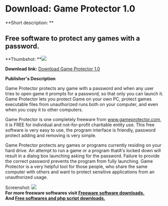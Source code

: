 # Download: Game Protector 1.0

**Short description: **

## Free software to protect any games with a password.

  
**Thumbshot: **![](http://www.freewarefiles.com/screenshot/gameprotector_md.jpg)   
  
**Download link:** [Download Game Protector 1.0](http://freesoftwares.boysofts.com/Game-Protector_program_46137.html)  
  

**Publisher's Description**  
  

Game Protector protects any game with a password and when any user tries to
open game it prompts for a password, so that only you can launch it. Game
Protector lets you protect Game on your own PC, protect games executable files
from unauthorized runs both on your computer, and even when you copy it to
other computers.

Game Protector is one completely freeware from www.gameprotector.com, it is
FREE for individual and not-for-profit charitable entity use. This free
software is very easy to use, the program interface is friendly, password
protect adding and removing is very simple.

Game Protector protects any games or programs currently residing on your hard
drive. An attempt to run a game or a program thatA's locked down will result
in a dialog box launching asking for the password. Failure to provide the
correct password prevents the program from fully launching. Game Protector is
a very helpful tool for those people, who share the same computer with others
and want to protect sensitive applications from an unauthorized usage.

  
  
Screenshot: ![](http://www.freewarefiles.com/screenshot/gameprotector.jpg)  
**For more freeware softwares visit [Freeware software downloads.](http://freesoftwares.boysofts.com/)**   
**And [Free softwares and php script downloads.](http://www.boysofts.com/)**


